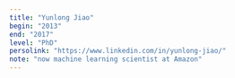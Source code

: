 ```yaml
---
title: "Yunlong Jiao"
begin: "2013"
end: "2017"
level: "PhD"
persolink: "https://www.linkedin.com/in/yunlong-jiao/"
note: "now machine learning scientist at Amazon"
---
```


